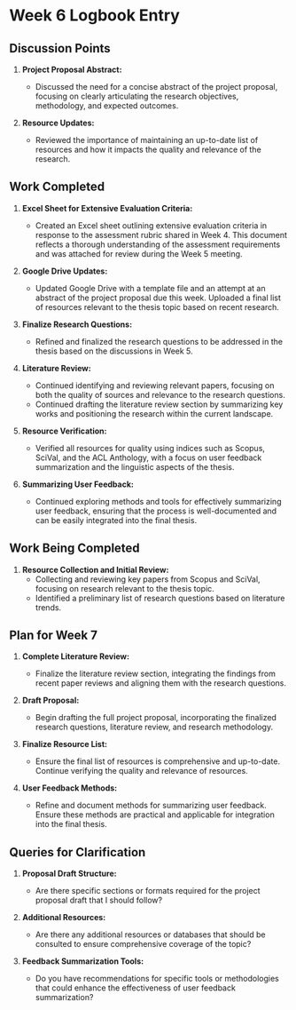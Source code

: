 # Week 6 Logbook Entry

## Discussion Points

1. **Project Proposal Abstract:**
   - Discussed the need for a concise abstract of the project proposal, focusing on clearly articulating the research objectives, methodology, and expected outcomes.

2. **Resource Updates:**
   - Reviewed the importance of maintaining an up-to-date list of resources and how it impacts the quality and relevance of the research.

## Work Completed

1. **Excel Sheet for Extensive Evaluation Criteria:**
   - Created an Excel sheet outlining extensive evaluation criteria in response to the assessment rubric shared in Week 4. This document reflects a thorough understanding of the assessment requirements and was attached for review during the Week 5 meeting.

2. **Google Drive Updates:**
   - Updated Google Drive with a template file and an attempt at an abstract of the project proposal due this week. Uploaded a final list of resources relevant to the thesis topic based on recent research.

3. **Finalize Research Questions:**
   - Refined and finalized the research questions to be addressed in the thesis based on the discussions in Week 5.

4. **Literature Review:**
   - Continued identifying and reviewing relevant papers, focusing on both the quality of sources and relevance to the research questions.
   - Continued drafting the literature review section by summarizing key works and positioning the research within the current landscape.

5. **Resource Verification:**
   - Verified all resources for quality using indices such as Scopus, SciVal, and the ACL Anthology, with a focus on user feedback summarization and the linguistic aspects of the thesis.

6. **Summarizing User Feedback:**
   - Continued exploring methods and tools for effectively summarizing user feedback, ensuring that the process is well-documented and can be easily integrated into the final thesis.

## Work Being Completed

1. **Resource Collection and Initial Review:**
   - Collecting and reviewing key papers from Scopus and SciVal, focusing on research relevant to the thesis topic.
   - Identified a preliminary list of research questions based on literature trends.

## Plan for Week 7

1. **Complete Literature Review:**
   - Finalize the literature review section, integrating the findings from recent paper reviews and aligning them with the research questions.

2. **Draft Proposal:**
   - Begin drafting the full project proposal, incorporating the finalized research questions, literature review, and research methodology.

3. **Finalize Resource List:**
   - Ensure the final list of resources is comprehensive and up-to-date. Continue verifying the quality and relevance of resources.

4. **User Feedback Methods:**
   - Refine and document methods for summarizing user feedback. Ensure these methods are practical and applicable for integration into the final thesis.

## Queries for Clarification

1. **Proposal Draft Structure:**
   - Are there specific sections or formats required for the project proposal draft that I should follow?

2. **Additional Resources:**
   - Are there any additional resources or databases that should be consulted to ensure comprehensive coverage of the topic?

3. **Feedback Summarization Tools:**
   - Do you have recommendations for specific tools or methodologies that could enhance the effectiveness of user feedback summarization?
